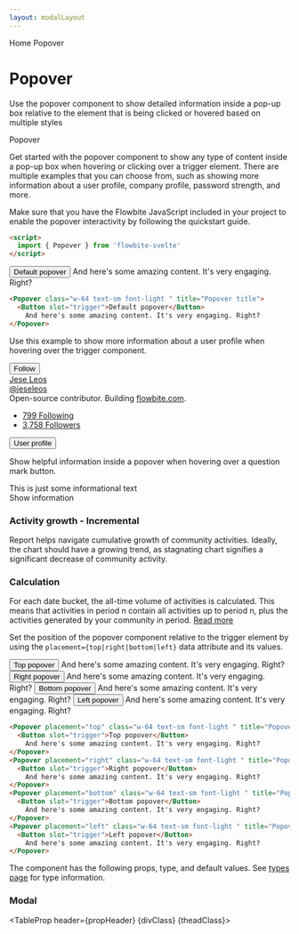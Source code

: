 ```yaml
---
layout: modalLayout
---
```


<script>
  import { Htwo, ExampleDiv, GitHubSource, CompoDescription, TableProp, TableDefaultRow} from '../utils'
  import { Popover, Avatar, Breadcrumb, BreadcrumbItem, Button } from '$lib'
  import { QuestionMarkCircle, ChevronRight } from 'svelte-heros';
  import { Home } from 'svelte-heros';
  
  import componentProps from '../props/Popover.json'

  let props = componentProps.props
  let propHeader = ['Name', 'Type', 'Default']
  let divClass='w-full relative overflow-x-auto shadow-md sm:rounded-lg py-4'
  let theadClass ='text-xs text-gray-700 uppercase bg-gray-50 dark:bg-gray-700 dark:text-white'

  let click = false;
</script>

<Breadcrumb>
  <BreadcrumbItem href="/" icon={Home} variation="solid">Home</BreadcrumbItem>
  <BreadcrumbItem>Popover</BreadcrumbItem>
</Breadcrumb>

<h1 class="text-3xl w-full dark:text-white pt-8 pb-4">Popover</h1>

<CompoDescription>Use the popover component to show detailed information inside a pop-up box relative to the element that is being clicked or hovered based on multiple styles</CompoDescription>

<ExampleDiv>
<GitHubSource href="popover/Popover.svelte">Popover</GitHubSource>
</ExampleDiv>

Get started with the popover component to show any type of content inside a pop-up box when hovering or clicking over a trigger element. There are multiple examples that you can choose from, such as showing more information about a user profile, company profile, password strength, and more.

Make sure that you have the Flowbite JavaScript included in your project to enable the popover interactivity by following the quickstart guide.

<Htwo label="Setup" />

```html
<script>
  import { Popover } from 'flowbite-svelte'
</script>
```

<Htwo label="Default popover" />

<ExampleDiv  class="flex h-44 items-end justify-center">
  <Popover class="w-64 text-sm font-light " title="Popover title">
    <Button slot="trigger">Default popover</Button>
      And here's some amazing content. It's very engaging. Right?
  </Popover>
</ExampleDiv>

```html
<Popover class="w-64 text-sm font-light " title="Popover title">
  <Button slot="trigger">Default popover</Button>
    And here's some amazing content. It's very engaging. Right?
</Popover>
```

<Htwo label="User profile" />

Use this example to show more information about a user profile when hovering over the trigger component.

<ExampleDiv class="flex h-72 items-end justify-center">
  <Popover class="w-64 text-sm font-light text-gray-500 bg-white dark:text-gray-400 dark:border-gray-600 dark:bg-gray-800">
    <div class="p-3">
        <div class="flex justify-between items-center mb-2">
            <Avatar href="/" src="/images/profile-picture-1.webp" alt="Jese Leos" />
            <Button size="xs">Follow</Button>
        </div>
        <div class="text-base font-semibold leading-none text-gray-900 dark:text-white">
            <a href="/">Jese Leos</a>
        </div>
        <div class="mb-3 text-sm font-normal">
            <a href="/" class="hover:underline">@jeseleos</a>
        </div>
        <div class="mb-4 text-sm font-light">Open-source contributor. Building <a href="/" class="text-blue-600 dark:text-blue-500 hover:underline">flowbite.com</a>.</div>
        <ul class="flex text-sm font-light">
            <li class="mr-2">
                <a href="/" class="hover:underline">
                    <span class="font-semibold text-gray-900 dark:text-white">799</span>
                    <span>Following</span>
                </a>
            </li>
            <li>
                <a href="/" class="hover:underline">
                    <span class="font-semibold text-gray-900 dark:text-white">3,758</span>
                    <span>Followers</span>
                </a>
            </li>
        </ul>
    </div>
    <Button slot="trigger">User profile</Button>
  </Popover>
</ExampleDiv>

<Htwo label="Description popover" />

Show helpful information inside a popover when hovering over a question mark button.

<ExampleDiv>
  <div class="flex items-center text-sm font-light text-gray-500 dark:text-gray-400">This is just some informational text
    <Popover class="w-72 text-sm font-light text-gray-500 bg-white dark:bg-gray-800 dark:border-gray-600 dark:text-gray-400" placement="bottom-start">
      <div slot="trigger"><QuestionMarkCircle class="ml-1 w-4 h-4" variation="solid"/><span class="sr-only">Show information</span></div>
      <div class="p-3 space-y-2">
          <h3 class="font-semibold text-gray-900 dark:text-white">Activity growth - Incremental</h3>
          Report helps navigate cumulative growth of community activities. Ideally, the chart should have a growing trend, as stagnating chart signifies a significant decrease of community activity.
          <h3 class="font-semibold text-gray-900 dark:text-white">Calculation</h3>
          For each date bucket, the all-time volume of activities is calculated. This means that activities in period n contain all activities up to period n, plus the activities generated by your community in period.
          <a href="/" class="flex items-center font-medium text-blue-600 dark:text-blue-500 dark:hover:text-blue-600 hover:text-blue-700">Read more <ChevronRight size="12" /></a>
      </div>
    </Popover>
  </div>
</ExampleDiv>

<Htwo label="Placement" />

Set the position of the popover component relative to the trigger element by using the `placement={top|right|bottom|left}` data attribute and its values.

<ExampleDiv class="flex gap-4">
  <Popover placement="top" class="w-64 text-sm font-light " title="Popover top">
    <Button slot="trigger">Top popover</Button>
      And here's some amazing content. It's very engaging. Right?
  </Popover>
  <Popover placement="right" class="w-64 text-sm font-light " title="Popover right">
    <Button slot="trigger">Right popover</Button>
      And here's some amazing content. It's very engaging. Right?
  </Popover>
  <Popover placement="bottom" class="w-64 text-sm font-light " title="Popover bottom">
    <Button slot="trigger">Bottom popover</Button>
      And here's some amazing content. It's very engaging. Right?
  </Popover>
  <Popover placement="left" class="w-64 text-sm font-light " title="Popover left">
    <Button slot="trigger">Left popover</Button>
      And here's some amazing content. It's very engaging. Right?
  </Popover>
</ExampleDiv>

```html
<Popover placement="top" class="w-64 text-sm font-light " title="Popover top">
  <Button slot="trigger">Top popover</Button>
    And here's some amazing content. It's very engaging. Right?
</Popover>
<Popover placement="right" class="w-64 text-sm font-light " title="Popover right">
  <Button slot="trigger">Right popover</Button>
    And here's some amazing content. It's very engaging. Right?
</Popover>
<Popover placement="bottom" class="w-64 text-sm font-light " title="Popover bottom">
  <Button slot="trigger">Bottom popover</Button>
    And here's some amazing content. It's very engaging. Right?
</Popover>
<Popover placement="left" class="w-64 text-sm font-light " title="Popover left">
  <Button slot="trigger">Left popover</Button>
    And here's some amazing content. It's very engaging. Right?
</Popover>
```

<Htwo label="Props" />

<p>The component has the following props, type, and default values. See <a href="/pages/types">types page</a> for type information.</p>

<h3 class='text-xl w-full dark:text-white py-4'>Modal</h3>

<TableProp header={propHeader} {divClass} {theadClass}>
  <TableDefaultRow items={props} rowState='hover' />
</TableProp>
